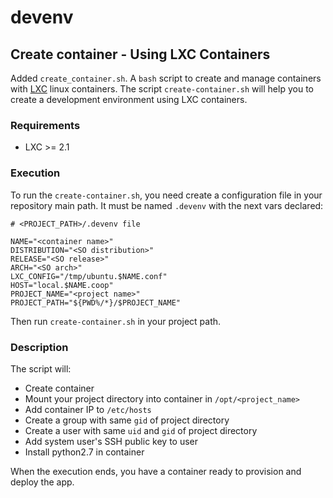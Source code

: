 # devenv

## Create container - Using LXC Containers

Added `create_container.sh`. A `bash` script to create and manage containers with [LXC](https://linuxcontainers.org/) linux containers.
The script `create-container.sh` will help you to create a development environment using LXC containers.

### Requirements

* LXC >= 2.1

### Execution

To run the `create-container.sh`, you need create a configuration file in your repository main path.
It must be named `.devenv` with the next vars declared:

```
# <PROJECT_PATH>/.devenv file

NAME="<container name>"
DISTRIBUTION="<SO distribution>"
RELEASE="<SO release>"
ARCH="<SO arch>"
LXC_CONFIG="/tmp/ubuntu.$NAME.conf"
HOST="local.$NAME.coop"
PROJECT_NAME="<project name>"
PROJECT_PATH="${PWD%/*}/$PROJECT_NAME"
```

Then run `create-container.sh` in your project path.

### Description

The script will:

* Create container
* Mount your project directory into container in `/opt/<project_name>`
* Add container IP to `/etc/hosts`
* Create a group with same `gid` of project directory
* Create a user with same `uid` and `gid` of project directory
* Add system user's SSH public key to user
* Install python2.7 in container

When the execution ends, you have a container ready to provision and deploy the app.
